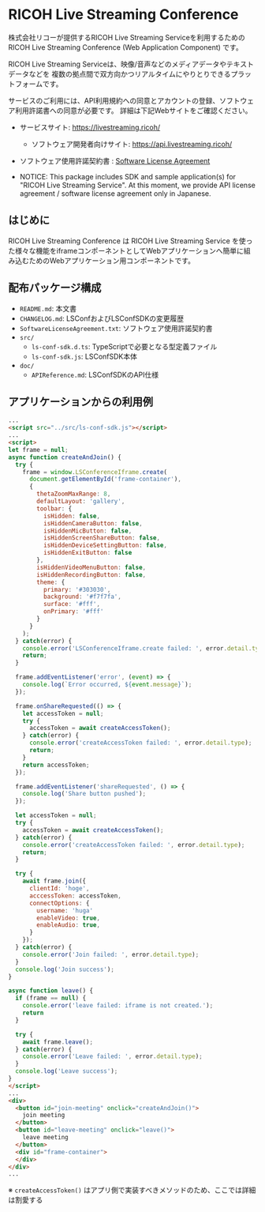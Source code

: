 # RICOH Live Streaming Conference

株式会社リコーが提供するRICOH Live Streaming Serviceを利用するためのRICOH Live Streaming Conference (Web Application Component) です。

RICOH Live Streaming Serviceは、映像/音声などのメディアデータやテキストデータなどを
複数の拠点間で双方向かつリアルタイムにやりとりできるプラットフォームです。

サービスのご利用には、API利用規約への同意とアカウントの登録、ソフトウェア利用許諾書への同意が必要です。
詳細は下記Webサイトをご確認ください。

* サービスサイト: https://livestreaming.ricoh/
  * ソフトウェア開発者向けサイト: https://api.livestreaming.ricoh/
* ソフトウェア使用許諾契約書 : [Software License Agreement](SoftwareLicenseAgreement.txt)

* NOTICE: This package includes SDK and sample application(s) for "RICOH Live Streaming Service".
At this moment, we provide API license agreement / software license agreement only in Japanese.

## はじめに

RICOH Live Streaming Conference は RICOH Live Streaming Service を使った様々な機能をiframeコンポーネントとしてWebアプリケーションへ簡単に組み込むためのWebアプリケーション用コンポーネントです。

## 配布パッケージ構成

* `README.md`: 本文書
* `CHANGELOG.md`: LSConfおよびLSConfSDKの変更履歴
* `SoftwareLicenseAgreement.txt`: ソフトウェア使用許諾契約書
* `src/`
  * `ls-conf-sdk.d.ts`: TypeScriptで必要となる型定義ファイル
  * `ls-conf-sdk.js`: LSConfSDK本体
* `doc/`
  * `APIReference.md`: LSConfSDKのAPI仕様

## アプリケーションからの利用例

```html
...
<script src="../src/ls-conf-sdk.js"></script>
...
<script>
let frame = null;
async function createAndJoin() {
  try {
    frame = window.LSConferenceIframe.create(
      document.getElementById('frame-container'),
      {
        thetaZoomMaxRange: 8,
        defaultLayout: 'gallery',
        toolbar: {
          isHidden: false,
          isHiddenCameraButton: false,
          isHiddenMicButton: false,
          isHiddenScreenShareButton: false,
          isHiddenDeviceSettingButton: false,
          isHiddenExitButton: false
        },
        isHiddenVideoMenuButton: false,
        isHiddenRecordingButton: false,
        theme: {
          primary: '#303030',
          background: '#f7f7fa',
          surface: '#fff',
          onPrimary: '#fff'
        }
      }
    );
  } catch(error) {
    console.error('LSConferenceIframe.create failed: ', error.detail.type);
    return;
  }

  frame.addEventListener('error', (event) => {
    console.log(`Error occurred, ${event.message}`);
  });

  frame.onShareRequested(() => {
    let accessToken = null;
    try {
      accessToken = await createAccessToken();
    } catch(error) {
      console.error('createAccessToken failed: ', error.detail.type);
      return;
    }
    return accessToken;
  });

  frame.addEventListener('shareRequested', () => {
    console.log('Share button pushed');
  });

  let accessToken = null;
  try {
    accessToken = await createAccessToken();
  } catch(error) {
    console.error('createAccessToken failed: ', error.detail.type);
    return;
  }

  try {
    await frame.join({
      clientId: 'hoge',
      acccessToken: accessToken,
      connectOptions: {
        username: 'huga'
        enableVideo: true,
        enableAudio: true,
      }
    });
  } catch(error) {
    console.error('Join failed: ', error.detail.type);
  }
  console.log('Join success');
}

async function leave() {
  if (frame == null) {
    console.error('leave failed: iframe is not created.');
    return
  }

  try {
    await frame.leave();
  } catch(error) {
    console.error('Leave failed: ', error.detail.type);
  }
  console.log('Leave success');
}
</script>
...
<div>
  <button id="join-meeting" onclick="createAndJoin()">
    join meeting
  </button>
  <button id="leave-meeting" onclick="leave()">
    leave meeting
  </button>
  <div id="frame-container">
  </div>
</div>
...
```

※ `createAccessToken()` はアプリ側で実装すべきメソッドのため、ここでは詳細は割愛する
